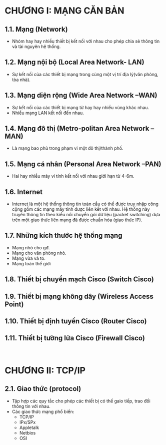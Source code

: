 # CHƯƠNG I: MẠNG CĂN BẢN
## 1.1.	Mạng (Network)
- Nhóm hay hay nhiều thiết bị kết nối với nhau cho phép chia sẻ thông tin và tài nguyên hệ thống.
## 1.2.	Mạng nội bộ (Local Area Network- LAN)
- Sự kết nối của các thiết bị mạng trong cùng một vị trí địa lý(văn phòng, tòa nhà).
## 1.3.	Mạng diện rộng (Wide Area Network –WAN)
- Sự kết nối của các thiết bị mạng từ hay hay nhiều vùng khác nhau.
- Nhiều mạng LAN kết nối đến nhau.
## 1.4.	Mạng đô thị (Metro-politan Area Network –MAN)
- Là mạng bao phủ trong phạm vi một đô thị/thành phố.
## 1.5.	Mạng cá nhân (Personal Area Network –PAN)
- Hai hay nhiều máy vi tính kết nối với nhau giới hạn từ 4-6m.
## 1.6.	Internet
- Internet là một hệ thống thông tin toàn cầu có thể được truy nhập công cộng gồm các mạng máy tính được liên kết với nhau. Hệ thống này truyền thông tin theo kiểu nối chuyển gói dữ liệu (packet switching) dựa trên một giao thức liên mạng đã được chuẩn hóa (giao thức IP).
## 1.7.	Những kích thước hệ thống mạng
- Mạng nhỏ cho gđ.
- Mạng cho văn phòng nhỏ.
- Mạng vừa và to.
- Mạng toàn thế giới
## 1.8.	Thiết bị chuyển mạch Cisco (Switch Cisco)
## 1.9.	Thiết bị mạng không dây (Wireless Access Point)
## 1.10. Thiết bị định tuyến Cisco (Router Cisco)
## 1.11. Thiết bị tường lửa Cisco (Firewall Cisco)
 
# CHƯƠNG II: TCP/IP
## 2.1. Giao thức (protocol)
- Tập hợp các quy tắc cho phép các thiết bị có thể gaio tiếp, trao đổi thông tin với nhau.
- Các giao thức mạng phổ biến: 
   <ul>
   <li> TCP/IP
   <li> IPx/SPx
   <li> Appletalk
   <li> Netbios
   <li> OSI
   </ul>
